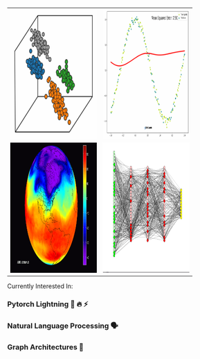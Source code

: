 
<p align="center">
  

  <table>
    <tr>
      <td valign="top"><img src="https://github.com/juxtafresh/juxtafresh/blob/main/clustering.gif" width="200" height="300"/></td>
      <td valign="bottom"><img src="https://github.com/juxtafresh/juxtafresh/blob/main/polynomial_regression.gif" width="200" height="300"/></td>
    <tr>
    <tr>
      <td valign="bottom"><img src="https://github.com/juxtafresh/juxtafresh/blob/main/polar-vortex-from-space.gif" width="200" height="300"/></td>
      <td valign="top"><img src="https://github.com/juxtafresh/juxtafresh/blob/main/nueral_net.gif" width="200" height="300"/></td>
    </tr>
  </table>

  
</p> 
  
  Currently Interested In:
  ### Pytorch Lightning 🐍 🔥 ⚡️
  ### Natural Language Processing 🗣
  ### Graph Architectures 💠      
